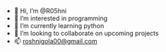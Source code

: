 - 👋 Hi, I’m @R05hni
- 👀 I’m interested in programming
- 🌱 I’m currently learning python
- 💞️ I’m looking to collaborate on upcoming projects
- 📫 roshnigola00@gmail.com

<!---
R05hni/R05hni is a ✨ special ✨ repository because its `README.md` (this file) appears on your GitHub profile.
You can click the Preview link to take a look at your changes.
--->
